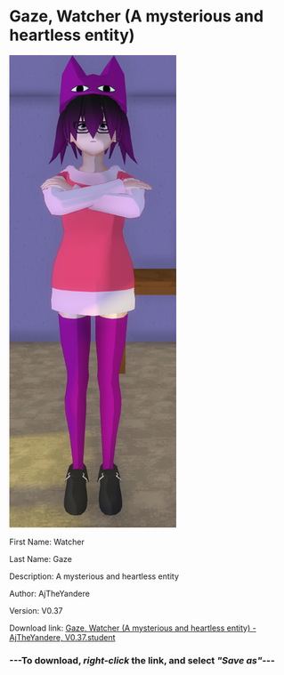 # Gaze, Watcher (A mysterious and heartless entity)

<img src = "https://raw.githubusercontent.com/Arbiter1223/Daigaku-Gurashi-Custom-Students/master/Students/Files/Gaze%2C%20Watcher%20(A%20mysterious%20and%20heartless%20entity).png">

First Name: Watcher

Last Name: Gaze

Description: A mysterious and heartless entity

Author: AjTheYandere

Version: V0.37

Download link: <a href="https://raw.githubusercontent.com/Arbiter1223/Daigaku-Gurashi-Custom-Students/master/Students/Files/Gaze%2C%20Watcher%20(A%20mysterious%20and%20heartless%20entity)%20-%20AjTheYandere%2C%20V0.37.student">Gaze, Watcher (A mysterious and heartless entity) - AjTheYandere, V0.37.student</a>

### ---**To download, _right-click_ the link, and select _"Save as"_**---
